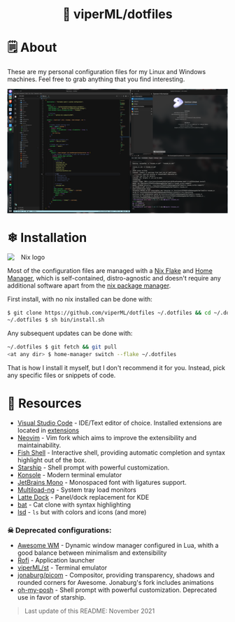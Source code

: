 
<!-- Create a centered title -->
<h1 style="text-align: center">🌠 viperML/dotfiles</h1>

# 🗒 About
These are my personal configuration files for my Linux and Windows machines. Feel free to grab anything that you find interesting.


<div align="center">
  <div style="display: flex; align-items: flex-start;">
    <img alt="Desktop screenshot" src=".img/20211118.png" width="100%"/>
  </div>
</div>

# ❄ Installation

<div align="center">
  <div style="display: flex; align-items: flex-start;">
    <img alt="Nix logo" src="https://nixos.org/logo/nixos-logo-only-hires.png" width="20%">
  </div>
</div>

Most of the configuration files are managed with a [Nix Flake](https://nixos.wiki/wiki/Flakes) and [Home Manager](https://github.com/nix-community/home-manager), which is self-contained, distro-agnostic and doesn't require any additional software apart from the [nix package manager](https://nixos.org/download.html).

First install, with no nix installed can be done with:
```bash
$ git clone https://github.com/viperML/dotfiles ~/.dotfiles && cd ~/.dotfiles
~/.dotfiles $ sh bin/install.sh
```

Any subsequent updates can be done with:
```bash
~/.dotfiles $ git fetch && git pull
<at any dir> $ home-manager switch --flake ~/.dotfiles
```


That is how I install it myself, but I don't recommend it for you. Instead, pick any specific files or snippets of code.


# 💾 Resources
- [Visual Studio Code](https://code.visualstudio.com/) - IDE/Text editor of choice. Installed extensions are located in [extensions](vscode/extensions)
- [Neovim](https://neovim.io/) - Vim fork which aims to improve the extensibility and maintainability.
- [Fish Shell](https://fishshell.com/) - Interactive shell, providing automatic completion and syntax highlight out of the box.
- [Starship](https://starship.rs/) - Shell prompt with powerful customization.
- [Konsole](https://konsole.kde.org/) - Modern terminal emulator
- [JetBrains Mono](https://www.jetbrains.com/lp/mono/) - Monospaced font with ligatures support.
- [Multiload-ng](https://udda.github.io/multiload-ng/) - System tray load monitors
- [Latte Dock](https://github.com/KDE/latte-dock) - Panel/dock replacement for KDE
- [bat](https://github.com/sharkdp/bat) - Cat clone with syntax highlighting
- [lsd](https://github.com/Peltoche/lsd) - `ls` but with colors and icons (and more)

### ☠ Deprecated configurations:
- [Awesome WM](https://awesomewm.org/doc/api/index.html) - Dynamic window manager configured in Lua, whith a good balance between minimalism and extensibility
- [Rofi](https://github.com/davatorium/rofi) - Application launcher
- [viperML/st](https://github.com/viperML/st) - Terminal emulator
- [jonaburg/picom](https://github.com/jonaburg/picom) - Compositor, providing transparency, shadows and rounded corners for Awesome. Jonaburg's fork includes animations
- [oh-my-posh](https://ohmyposh.dev) - Shell prompt with powerful customization. Deprecated use in favor of starship.

> Last update of this README: November 2021
